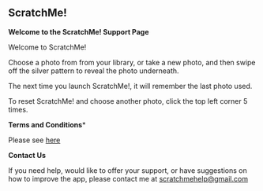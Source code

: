 ## ScratchMe!

**Welcome to the ScratchMe! Support Page**

Welcome to ScratchMe!

Choose a photo from from your library, or take a new photo, 
and then swipe off the silver pattern to reveal the photo underneath.

The next time you launch ScratchMe!, it will remember the last photo used.

To reset ScratchMe! and choose another photo, click the top left corner 5 times.

**Terms and Conditions***

Please see [here](https://thompsm.github.io/ScratchMeDocs/termsandconditions)

**Contact Us**

If you need help, would like to offer your support, or have suggestions on how to improve the app, please contact me at <scratchmehelp@gmail.com>
